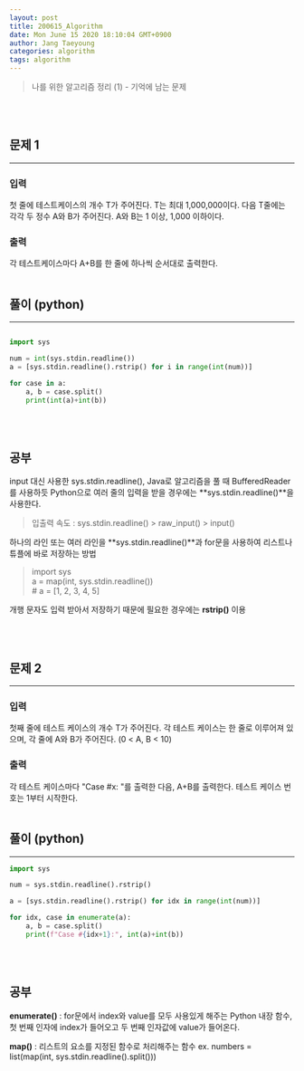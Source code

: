 ```yaml
---
layout: post
title: 200615_Algorithm
date: Mon June 15 2020 18:10:04 GMT+0900
author: Jang Taeyoung
categories: algorithm
tags: algorithm
---
```


> 나를 위한 알고리즘 정리 (1) - 기억에 남는 문제

<br /><br />

## 문제 1

<hr>

### 입력

첫 줄에 테스트케이스의 개수 T가 주어진다. T는 최대 1,000,000이다. 다음 T줄에는 각각 두 정수 A와 B가 주어진다. A와 B는 1 이상, 1,000 이하이다.

### 출력

각 테스트케이스마다 A+B를 한 줄에 하나씩 순서대로 출력한다.
<br /><br />

## 풀이 (python)

<hr>

```python

import sys

num = int(sys.stdin.readline())
a = [sys.stdin.readline().rstrip() for i in range(int(num))]

for case in a:
    a, b = case.split()
    print(int(a)+int(b))
```

<br /><br />

## 공부

input 대신 사용한 sys.stdin.readline(), Java로 알고리즘을 풀 때 BufferedReader를 사용하듯 Python으로 여러 줄의 입력을 받을 경우에는 **sys.stdin.readline()**을 사용한다.

> 입출력 속도 : sys.stdin.readline() > raw_input() > input()

하나의 라인 또는 여러 라인을 **sys.stdin.readline()**과 for문을 사용하여 리스트나 튜플에 바로 저장하는 방법

> import sys<br /> a = map(int, sys.stdin.readline())<br /> # a = [1, 2, 3, 4, 5]

개행 문자도 입력 받아서 저장하기 때문에 필요한 경우에는 **rstrip()** 이용

<br /><br />

## 문제 2

<hr>

### 입력

첫째 줄에 테스트 케이스의 개수 T가 주어진다. 각 테스트 케이스는 한 줄로 이루어져 있으며, 각 줄에 A와 B가 주어진다. (0 < A, B < 10)

### 출력

각 테스트 케이스마다 "Case #x: "를 출력한 다음, A+B를 출력한다. 테스트 케이스 번호는 1부터 시작한다.
<br /><br />

## 풀이 (python)

<hr>

```python
import sys

num = sys.stdin.readline().rstrip()

a = [sys.stdin.readline().rstrip() for idx in range(int(num))]

for idx, case in enumerate(a):
    a, b = case.split()
    print(f"Case #{idx+1}:", int(a)+int(b))
```

<br /><br />

## 공부

**enumerate()** : for문에서 index와 value를 모두 사용있게 해주는 Python 내장 함수, 첫 번째 인자에 index가 들어오고 두 번째 인자값에 value가 들어온다.

**map()** : 리스트의 요소를 지정된 함수로 처리해주는 함수 ex. numbers = list(map(int, sys.stdin.readline().split()))
